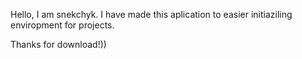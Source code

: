 Hello, I am snekchyk. I have made this aplication to easier initiaziling enviropment for projects.

Thanks for download!))
